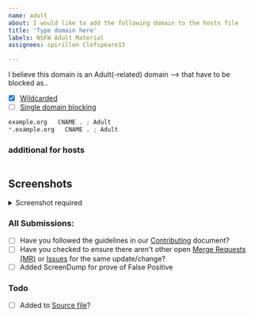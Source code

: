 ```yaml
---
name: adult
about: I would like to add the following domain to the hosts file
title: 'Type domain here'
labels: NSFW Adult Material
assignees: spirillen Clefspeare13

---
```


<!-- Keep any domains in back ticks `(`)`

Screenshot is required within the <details> pane. Leave a blank line before 
and after the image link -->

I believe this domain is an Adult(-related) domain --> that have to 
be blocked as..

- [X] [Wildcarded](source/porno-sites/wildcard.list)
- [ ] [Single domain blocking](source/porno-sites/domains.list)

```python
example.org   CNAME . ; Adult
*.example.org   CNAME . ; Adult
```

### additional for hosts
```shell

```

## Screenshots

<details><Summary>Screenshot required</summary>



</details>

### All Submissions:
- [ ] Have you followed the guidelines in our [Contributing](CONTRIBUTING.md) document?
- [ ] Have you checked to ensure there aren't other open
	[Merge Requests (MR)](../merge_requests) or [Issues](../issues) for
	the same update/change?
- [ ] Added ScreenDump for prove of False Positive

### Todo
- [ ] Added to [Source file](submit_here/hosts.txt)?
